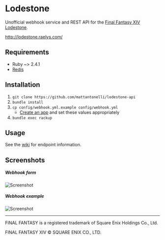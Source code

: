 # Lodestone

Unofficial webhook service and REST API for the [Final Fantasy XIV Lodestone](https://na.finalfantasyxiv.com/lodestone/).

http://lodestone.raelys.com/

## Requirements
* Ruby ~> 2.4.1
* [Redis](https://redis.io/)

## Installation
1. `git clone https://github.com/mattantonelli/lodestone-api`
2. `bundle install`
3. `cp config/webhook.yml.example config/webhook.yml`
    * [Create an app](https://discordapp.com/developers/applications/me) and set these values appropriately
4. `bundle exec rackup`

## Usage

See the [wiki](https://github.com/mattantonelli/lodestone-api/wiki) for endpoint information.

## Screenshots

##### Webhook form

![Screenshot](https://i.imgur.com/SRt0oH4.png)

##### Webhook example

![Screenshot](https://i.imgur.com/NNO14jL.png)

---

FINAL FANTASY is a registered trademark of Square Enix Holdings Co., Ltd.

FINAL FANTASY XIV © SQUARE ENIX CO., LTD.
